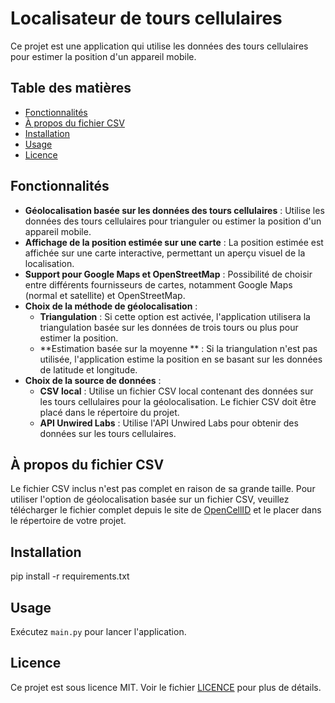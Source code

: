 # Localisateur de tours cellulaires

Ce projet est une application qui utilise les données des tours cellulaires pour estimer la position d'un appareil mobile.

## Table des matières

- [Fonctionnalités](#fonctionnalités)
- [À propos du fichier CSV](#à-propos-du-fichier-csv)
- [Installation](#installation)
- [Usage](#usage)
- [Licence](#licence)

## Fonctionnalités

- **Géolocalisation basée sur les données des tours cellulaires** : Utilise les données des tours cellulaires pour trianguler ou estimer la position d'un appareil mobile.
- **Affichage de la position estimée sur une carte** : La position estimée est affichée sur une carte interactive, permettant un aperçu visuel de la localisation.
- **Support pour Google Maps et OpenStreetMap** : Possibilité de choisir entre différents fournisseurs de cartes, notamment Google Maps (normal et satellite) et OpenStreetMap.
- **Choix de la méthode de géolocalisation** :
    - **Triangulation** : Si cette option est activée, l'application utilisera la triangulation basée sur les données de trois tours ou plus pour estimer la position.
    - **Estimation basée sur la moyenne ** : Si la triangulation n'est pas utilisée, l'application estime la position en se basant sur les données de latitude et longitude.
- **Choix de la source de données** :
    - **CSV local** : Utilise un fichier CSV local contenant des données sur les tours cellulaires pour la géolocalisation. Le fichier CSV doit être placé dans le répertoire du projet.
    - **API Unwired Labs** : Utilise l'API Unwired Labs pour obtenir des données sur les tours cellulaires.

## À propos du fichier CSV

Le fichier CSV inclus n'est pas complet en raison de sa grande taille. Pour utiliser l'option de géolocalisation basée sur un fichier CSV, veuillez télécharger le fichier complet depuis le site de [OpenCellID](https://opencellid.org/) et le placer dans le répertoire de votre projet.

## Installation

pip install -r requirements.txt


## Usage

Exécutez `main.py` pour lancer l'application.



## Licence

Ce projet est sous licence MIT. Voir le fichier [LICENCE](LICENCE) pour plus de détails.


